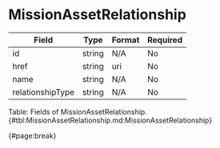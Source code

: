 <!--
    ATTENTION: This file was generated via gradle!
               Do NOT manually edit this file! Any such changes will be overwritten!
-->

# MissionAssetRelationship

| Field | Type | Format | Required |
| ------- | ------- | ------- | --- |
| id | string | N/A | No |
| href | string | uri | No |
| name | string | N/A | No |
| relationshipType | string | N/A | No |

Table: Fields of MissionAssetRelationship. {#tbl:MissionAssetRelationship.md:MissionAssetRelationship}

{#page:break}
